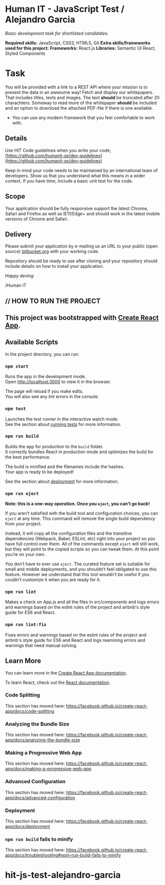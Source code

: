 # Human IT - JavaScript Test / Alejandro Garcia

*Basic development task for shortlisted candidates.*

**Required skills:** JavaScript, CSS3, HTML5, Git
**Extra skills/frameworks used for this project:** 
    **Frameworks:** React.js
    **Libraries:** Semantic UI React, Styled Components

# Task

You will be provided with a link to a REST API where your mission is to present the data in an awesome way! Fetch and display our whitepapers. That includes titles, texts and images. The text **should** be truncated after 20 charachters. Someway to read more of the whitepaper **should** be included and an option to download the attached PDF-file if there is one available.

 - You can use any modern framework that you feel comfortable to work with.
 
## Details

Use HIT Code guidelines when you write your code;  [https://github.com/humanit-se/dev-guidelines](https://github.com/humanit-se/dev-guidelines)

Keep in mind your code needs to be maintained by an international team of developers. Show us that you understand what this means in a wider context. If you have time, include a basic unit test for the code.

## Scope

Your application should be fully responsive support the latest Chrome, Safari and Firefox as well as IE11/Edge+ and should work in the latest mobile versions of Chrome and Safari.

## Delivery

Please submit your application by e-mailing us an URL to your public (open source)  [bitbucket.org](http://bitbucket.org/)  with your working code.

Repository should be ready to use after cloning and your repository should include details on how to install your application.

*Happy deving*

/Human IT

## // HOW TO RUN THE PROJECT

## This project was bootstrapped with [Create React App](https://github.com/facebook/create-react-app).

## Available Scripts

In the project directory, you can run:

### `npm start`

Runs the app in the development mode.<br>
Open [http://localhost:3000](http://localhost:3000) to view it in the browser.

The page will reload if you make edits.<br>
You will also see any lint errors in the console.

### `npm test`

Launches the test runner in the interactive watch mode.<br>
See the section about [running tests](https://facebook.github.io/create-react-app/docs/running-tests) for more information.

### `npm run build`

Builds the app for production to the `build` folder.<br>
It correctly bundles React in production mode and optimizes the build for the best performance.

The build is minified and the filenames include the hashes.<br>
Your app is ready to be deployed!

See the section about [deployment](https://facebook.github.io/create-react-app/docs/deployment) for more information.

### `npm run eject`

**Note: this is a one-way operation. Once you `eject`, you can’t go back!**

If you aren’t satisfied with the build tool and configuration choices, you can `eject` at any time. This command will remove the single build dependency from your project.

Instead, it will copy all the configuration files and the transitive dependencies (Webpack, Babel, ESLint, etc) right into your project so you have full control over them. All of the commands except `eject` will still work, but they will point to the copied scripts so you can tweak them. At this point you’re on your own.

You don’t have to ever use `eject`. The curated feature set is suitable for small and middle deployments, and you shouldn’t feel obligated to use this feature. However we understand that this tool wouldn’t be useful if you couldn’t customize it when you are ready for it.

### `npm run lint`
Makes a check on App.js and all the files in src/components and logs errors and warnings based on the eslint rules of the project and airbnb's style guide for ES6 and React.

### `npm run lint:fix`
Fixes errors and warnings based on the eslint rules of the project and airbnb's style guide for ES6 and React and logs reamining errors and warnings that need manual solving.

## Learn More

You can learn more in the [Create React App documentation](https://facebook.github.io/create-react-app/docs/getting-started).

To learn React, check out the [React documentation](https://reactjs.org/).

### Code Splitting

This section has moved here: https://facebook.github.io/create-react-app/docs/code-splitting

### Analyzing the Bundle Size

This section has moved here: https://facebook.github.io/create-react-app/docs/analyzing-the-bundle-size

### Making a Progressive Web App

This section has moved here: https://facebook.github.io/create-react-app/docs/making-a-progressive-web-app

### Advanced Configuration

This section has moved here: https://facebook.github.io/create-react-app/docs/advanced-configuration

### Deployment

This section has moved here: https://facebook.github.io/create-react-app/docs/deployment

### `npm run build` fails to minify

This section has moved here: https://facebook.github.io/create-react-app/docs/troubleshooting#npm-run-build-fails-to-minify
# hit-js-test-alejandro-garcia
